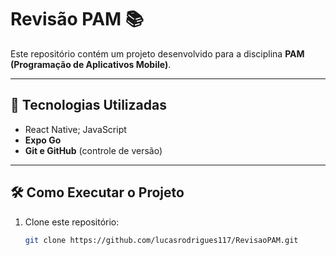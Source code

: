 # Revisão PAM 📚

Este repositório contém um projeto desenvolvido para a disciplina **PAM (Programação de Aplicativos Mobile)**.  

---

## 🚀 Tecnologias Utilizadas
- React Native; JavaScript
- **Expo Go**
- **Git e GitHub** (controle de versão)

---

## 🛠️ Como Executar o Projeto
1. Clone este repositório:
   ```bash
   git clone https://github.com/lucasrodrigues117/RevisaoPAM.git
